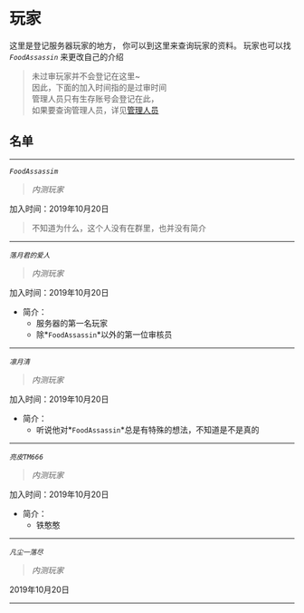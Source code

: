 # 玩家

这里是登记服务器玩家的地方，
你可以到这里来查询玩家的资料。
玩家也可以找 *`FoodAssassin`* 来更改自己的介绍

> 未过审玩家并不会登记在这里~  
因此，下面的加入时间指的是过审时间  
管理人员只有生存账号会登记在此，  
如果要查询管理人员，详见[管理人员](world/administrator.md)

## 名单

* * *

*`FoodAssassim`*  
> *内测玩家*

加入时间：2019年10月20日

> 不知道为什么，这个人没有在群里，也并没有简介

* * *

*`落月君的爱人`*  
> *内测玩家*

加入时间：2019年10月20日

* 简介：
  * 服务器的第一名玩家
  * 除*`FoodAssassin`*以外的第一位审核员

* * *

*`凛月清`*  
> *内测玩家*

加入时间：2019年10月20日

* 简介：
  * 听说他对*`FoodAssassin`*总是有特殊的想法，不知道是不是真的

* * *

*`亮皮TM666`*  
> *内测玩家*

加入时间：2019年10月20日

* 简介：
  * 铁憨憨

* * *

*`凡尘一落尽`*
> *内测玩家*

2019年10月20日

* * *
